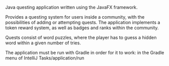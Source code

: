 Java questing application written using the JavaFX framework.

Provides a questing system for users inside a community, with the possibilities of adding or attempting quests.
The application implements a token reward system, as well as badges and ranks within the community.

Quests consist of word puzzles, where the player has to guess a hidden word within a given number of tries.

The application must be run with Gradle in order for it to work: in the Gradle menu of IntelliJ Tasks/application/run
